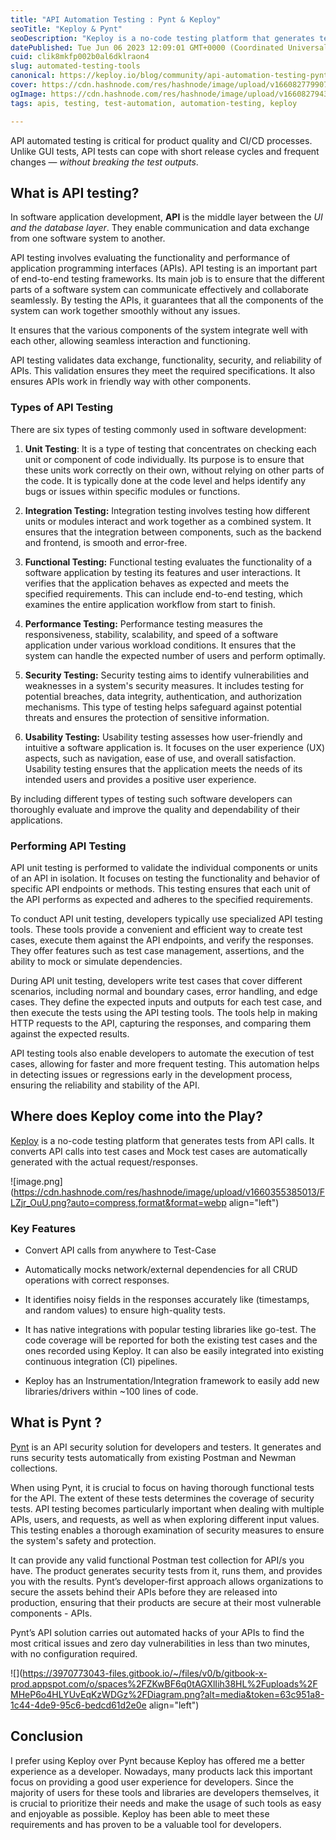 ```yaml
---
title: "API Automation Testing : Pynt & Keploy"
seoTitle: "Keploy & Pynt"
seoDescription: "Keploy is a no-code testing platform that generates tests from API calls. Pynt is an API Security testing solution built on top of Newman  & Postman."
datePublished: Tue Jun 06 2023 12:09:01 GMT+0000 (Coordinated Universal Time)
cuid: clik8mkfp002b0al6dklraon4
slug: automated-testing-tools
canonical: https://keploy.io/blog/community/api-automation-testing-pynt-keploy
cover: https://cdn.hashnode.com/res/hashnode/image/upload/v1660827799072/TWIkxAokB.jpg
ogImage: https://cdn.hashnode.com/res/hashnode/image/upload/v1660827943272/zoZziEQgy.jpg
tags: apis, testing, test-automation, automation-testing, keploy

---
```


API automated testing is critical for product quality and CI/CD processes. Unlike GUI tests, API tests can cope with short release cycles and frequent changes — *without breaking the test outputs*.

## What is API testing?

In software application development, **API** is the middle layer between the *UI and the database layer*. They enable communication and data exchange from one software system to another.

API testing involves evaluating the functionality and performance of application programming interfaces (APIs). API testing is an important part of end-to-end testing frameworks. Its main job is to ensure that the different parts of a software system can communicate effectively and collaborate seamlessly. By testing the APIs, it guarantees that all the components of the system can work together smoothly without any issues.

It ensures that the various components of the system integrate well with each other, allowing seamless interaction and functioning.

API testing validates data exchange, functionality, security, and reliability of APIs. This validation ensures they meet the required specifications. It also ensures APIs work in friendly way with other components.

### Types of API Testing

There are six types of testing commonly used in software development:

1. **Unit Testing**: It is a type of testing that concentrates on checking each unit or component of code individually. Its purpose is to ensure that these units work correctly on their own, without relying on other parts of the code. It is typically done at the code level and helps identify any bugs or issues within specific modules or functions.
    

1. **Integration Testing:** Integration testing involves testing how different units or modules interact and work together as a combined system. It ensures that the integration between components, such as the backend and frontend, is smooth and error-free.
    

1. **Functional Testing:** Functional testing evaluates the functionality of a software application by testing its features and user interactions. It verifies that the application behaves as expected and meets the specified requirements. This can include end-to-end testing, which examines the entire application workflow from start to finish.
    
2. **Performance Testing:** Performance testing measures the responsiveness, stability, scalability, and speed of a software application under various workload conditions. It ensures that the system can handle the expected number of users and perform optimally.
    
3. **Security Testing:** Security testing aims to identify vulnerabilities and weaknesses in a system's security measures. It includes testing for potential breaches, data integrity, authentication, and authorization mechanisms. This type of testing helps safeguard against potential threats and ensures the protection of sensitive information.
    
4. **Usability Testing:** Usability testing assesses how user-friendly and intuitive a software application is. It focuses on the user experience (UX) aspects, such as navigation, ease of use, and overall satisfaction. Usability testing ensures that the application meets the needs of its intended users and provides a positive user experience.
    

By including different types of testing such software developers can thoroughly evaluate and improve the quality and dependability of their applications.

### Performing API Testing

API unit testing is performed to validate the individual components or units of an API in isolation. It focuses on testing the functionality and behavior of specific API endpoints or methods. This testing ensures that each unit of the API performs as expected and adheres to the specified requirements.

To conduct API unit testing, developers typically use specialized API testing tools. These tools provide a convenient and efficient way to create test cases, execute them against the API endpoints, and verify the responses. They offer features such as test case management, assertions, and the ability to mock or simulate dependencies.

During API unit testing, developers write test cases that cover different scenarios, including normal and boundary cases, error handling, and edge cases. They define the expected inputs and outputs for each test case, and then execute the tests using the API testing tools. The tools help in making HTTP requests to the API, capturing the responses, and comparing them against the expected results.

API testing tools also enable developers to automate the execution of test cases, allowing for faster and more frequent testing. This automation helps in detecting issues or regressions early in the development process, ensuring the reliability and stability of the API.

## Where does Keploy come into the Play?

[Keploy](https://github.com/keploy/keploy) is a no-code testing platform that generates tests from API calls. It converts API calls into test cases and Mock test cases are automatically generated with the actual request/responses.

![image.png](https://cdn.hashnode.com/res/hashnode/image/upload/v1660355385013/FLZjr_OuU.png?auto=compress,format&format=webp align="left")

### Key Features

* Convert API calls from anywhere to Test-Case
    
* Automatically mocks network/external dependencies for all CRUD operations with correct responses.
    
* It identifies noisy fields in the responses accurately like (timestamps, and random values) to ensure high-quality tests.
    
* It has native integrations with popular testing libraries like go-test. The code coverage will be reported for both the existing test cases and the ones recorded using Keploy. It can also be easily integrated into existing continuous integration (CI) pipelines.
    
* Keploy has an Instrumentation/Integration framework to easily add new libraries/drivers within ~100 lines of code.
    

## What is Pynt ?

[Pynt](https://github.com/pynt-io/pynt) is an API security solution for developers and testers. It generates and runs security tests automatically from existing Postman and Newman collections.

When using Pynt, it is crucial to focus on having thorough functional tests for the API. The extent of these tests determines the coverage of security tests. API testing becomes particularly important when dealing with multiple APIs, users, and requests, as well as when exploring different input values. This testing enables a thorough examination of security measures to ensure the system's safety and protection.

It can provide any valid functional Postman test collection for API/s you have. The product generates security tests from it, runs them, and provides you with the results. Pynt’s developer-first approach allows organizations to secure the assets behind their APIs before they are released into production, ensuring that their products are secure at their most vulnerable components - APIs.

Pynt’s API solution carries out automated hacks of your APIs to find the most critical issues and zero day vulnerabilities in less than two minutes, with no configuration required.

![](https://3970773043-files.gitbook.io/~/files/v0/b/gitbook-x-prod.appspot.com/o/spaces%2FZKwBF6q0tAGXlIih38HL%2Fuploads%2FMHeP6o4HLYUvEqKzWDGz%2FDiagram.png?alt=media&token=63c951a8-1c44-4de9-95c6-bedcd61d2e0e align="left")

## Conclusion

I prefer using Keploy over Pynt because Keploy has offered me a better experience as a developer. Nowadays, many products lack this important focus on providing a good user experience for developers. Since the majority of users for these tools and libraries are developers themselves, it is crucial to prioritize their needs and make the usage of such tools as easy and enjoyable as possible. Keploy has been able to meet these requirements and has proven to be a valuable tool for developers.